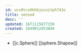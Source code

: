 ```yaml
---
id: ucv0tcx0khbjocnitph743o
title: sensed
desc: ''
updated: 1671115877150
created: 1649012453894
---
```



- [[c.Sphere]] [[sphere.Shapow]]